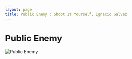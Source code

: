 ```yaml
---
layout: page
title: Public Enemy : Shoot It Yourself, Ignacio Galvez
---
```


# Public Enemy

![Public Enemy](http://assets.farmhouse.co/publishing/1-shoot-it-yourself/images/public-enemy-1.jpg)
